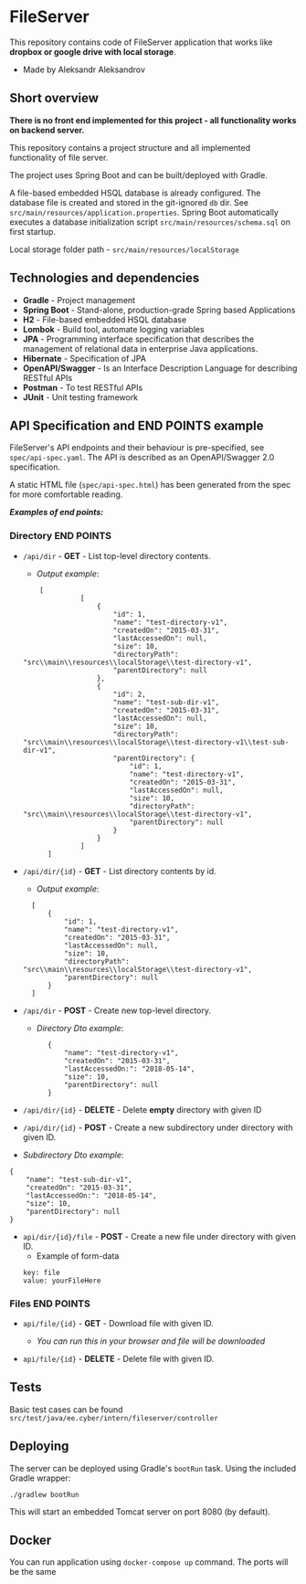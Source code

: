 # FileServer

This repository contains code of FileServer application that works like **dropbox or google drive with local storage**.
* Made by Aleksandr Aleksandrov

## Short overview
**There is no front end implemented for this project - all functionality works on backend server.** 

This repository contains a project structure and all implemented functionality of file server.

The project uses Spring Boot and can be built/deployed with Gradle.

A file-based embedded HSQL database is already configured. The database file is created and stored in the git-ignored `db` dir. See `src/main/resources/application.properties`. Spring Boot automatically executes a database initialization script `src/main/resources/schema.sql` on first startup. 

Local storage folder path - ``src/main/resources/localStorage``

## Technologies and dependencies

  * **Gradle** - Project management
  * **Spring Boot** - Stand-alone, production-grade Spring based Applications
  * **H2** - File-based embedded HSQL database
  * **Lombok** - Build tool, automate logging variables
  * **JPA** - Programming interface specification that describes the management of relational data in enterprise Java applications.
  * **Hibernate** - Specification of JPA
  * **OpenAPI/Swagger** - Is an Interface Description Language for describing RESTful APIs
  * **Postman** -  To test RESTful APIs
  * **JUnit** - Unit testing framework

## API Specification and END POINTS example

FileServer's API endpoints and their behaviour is pre-specified, see `spec/api-spec.yaml`. The API is described as an OpenAPI/Swagger 2.0 specification.

A static HTML file (`spec/api-spec.html`) has been generated from the spec for more comfortable reading.

**_Examples of end points:_**

### Directory END POINTS

* ``/api/dir`` - **GET** - List top-level directory contents.
    * _Output example_:
  ```
      [
                [
                    {
                        "id": 1,
                        "name": "test-directory-v1",
                        "createdOn": "2015-03-31",
                        "lastAccessedOn": null,
                        "size": 10,
                        "directoryPath": "src\\main\\resources\\localStorage\\test-directory-v1",
                        "parentDirectory": null
                    },
                    {
                        "id": 2,
                        "name": "test-sub-dir-v1",
                        "createdOn": "2015-03-31",
                        "lastAccessedOn": null,
                        "size": 10,
                        "directoryPath": "src\\main\\resources\\localStorage\\test-directory-v1\\test-sub-dir-v1",
                        "parentDirectory": {
                            "id": 1,
                            "name": "test-directory-v1",
                            "createdOn": "2015-03-31",
                            "lastAccessedOn": null,
                            "size": 10,
                            "directoryPath": "src\\main\\resources\\localStorage\\test-directory-v1",
                            "parentDirectory": null
                        }
                    }
                ]
        ]
    ```

* ``/api/dir/{id}`` - **GET** - List directory contents by id.
    * _Output example_:
    ```
      [
          {
              "id": 1,
              "name": "test-directory-v1",
              "createdOn": "2015-03-31",
              "lastAccessedOn": null,
              "size": 10,
              "directoryPath": "src\\main\\resources\\localStorage\\test-directory-v1",
              "parentDirectory": null
          }
      ]
     ```
* ``/api/dir`` - **POST** - Create new top-level directory.
    * _Directory Dto example_:
    ```
          {
              "name": "test-directory-v1",
              "createdOn": "2015-03-31",
              "lastAccessedOn:": "2018-05-14",
              "size": 10,
              "parentDirectory": null
          }
    ```
  
* ``/api/dir/{id}`` - **DELETE** - Delete **empty** directory with given ID
* ``/api/dir/{id}`` - **POST** - Create a new subdirectory under directory with given ID.
* _Subdirectory Dto example_:
```
{
    "name": "test-sub-dir-v1",
    "createdOn": "2015-03-31",
    "lastAccessedOn:": "2018-05-14",
    "size": 10,
    "parentDirectory": null
}
```
* ``api/dir/{id}/file`` - **POST** - Create a new file under directory with given ID.
    * Example of form-data
    ```
    key: file
    value: yourFileHere
    ```
### Files END POINTS
* ``api/file/{id}`` - **GET** - Download file with given ID.
    * _You can run this in your browser and file will be downloaded_
    
* ``api/file/{id}`` - **DELETE** - Delete file with given ID.
## Tests

Basic test cases can be found `src/test/java/ee.cyber/intern/fileserver/controller`

## Deploying

The server can be deployed using Gradle's `bootRun` task. Using the included Gradle wrapper:

```
./gradlew bootRun
```

This will start an embedded Tomcat server on port 8080 (by default).


## Docker

You can run application using `docker-compose up` command.
The ports will be the same
